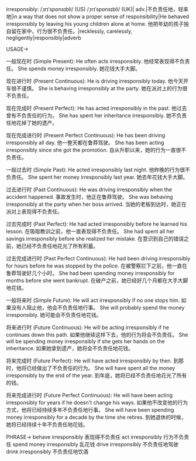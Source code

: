 irresponsibly: /ˌɪrɪˈspɒnsɪbli/ (US) /ˌɪrɪˈspɒnsɪbli/ (UK)| adv.|不负责任地，轻率地|in a way that does not show a proper sense of responsibility|He behaved irresponsibly by leaving his young children alone at home. 他把年幼的孩子独自留在家中，行为很不负责任。|recklessly, carelessly, negligently|responsibly|adverb

USAGE->

一般现在时 (Simple Present):
He often acts irresponsibly. 他经常表现得不负责任。
She spends money irresponsibly. 她花钱大手大脚。

现在进行时 (Present Continuous):
He is driving irresponsibly today. 他今天开车很不谨慎。
She is behaving irresponsibly at the party. 她在派对上的行为很不负责任。

现在完成时 (Present Perfect):
He has acted irresponsibly in the past. 他过去曾有不负责任的行为。
She has spent her inheritance irresponsibly. 她不负责任地花掉了她的遗产。

现在完成进行时 (Present Perfect Continuous):
He has been driving irresponsibly all day. 他一整天都在鲁莽驾驶。
She has been acting irresponsibly since she got the promotion. 自从升职以来，她的行为一直很不负责任。

一般过去时 (Simple Past):
He acted irresponsibly last night. 他昨晚的行为很不负责任。
She spent her money irresponsibly last year. 她去年花钱大手大脚。

过去进行时 (Past Continuous):
He was driving irresponsibly when the accident happened. 事故发生时，他正在鲁莽驾驶。
She was behaving irresponsibly at the party when her boss arrived. 当她的老板到达时，她正在派对上表现得不负责任。

过去完成时 (Past Perfect):
He had acted irresponsibly before he learned his lesson. 在吸取教训之前，他一直表现得不负责任。
She had spent all her savings irresponsibly before she realized her mistake. 在意识到自己的错误之前，她已经不负责任地花光了所有积蓄。

过去完成进行时 (Past Perfect Continuous):
He had been driving irresponsibly for hours before he was stopped by the police. 在被警察拦下之前，他一直在鲁莽驾驶好几个小时。
She had been spending money irresponsibly for months before she went bankrupt. 在破产之前，她已经好几个月都在大手大脚地花钱。

一般将来时 (Simple Future):
He will act irresponsibly if no one stops him. 如果没有人阻止他，他会不负责任地行事。
She will probably spend the money irresponsibly. 她可能会不负责任地花钱。

将来进行时 (Future Continuous):
He will be acting irresponsibly if he continues down this path. 如果他继续这样下去，他的行为将会不负责任。
She will be spending money irresponsibly if she gets her hands on the inheritance. 如果她拿到遗产，她将会不负责任地花钱。


将来完成时 (Future Perfect):
He will have acted irresponsibly by then. 到那时，他将已经做出了不负责任的行为。
She will have spent all the money irresponsibly by the end of the year. 到年底，她将已经不负责任地花光了所有的钱。

将来完成进行时 (Future Perfect Continuous):
He will have been acting irresponsibly for years if he doesn't change his ways. 如果他不改变他的行为方式，他将已经持续多年不负责任地行事。
She will have been spending money irresponsibly for a decade by the time she retires. 到她退休的时候，她将已经持续十年不负责任地花钱。


PHRASE->
behave irresponsibly  表现得不负责任
act irresponsibly 行为不负责任
spend money irresponsibly 乱花钱
drive irresponsibly  不负责任地驾驶
drink irresponsibly 不负责任地饮酒
